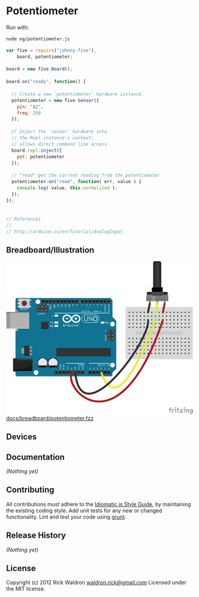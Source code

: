 # Potentiometer

Run with:
```bash
node eg/potentiometer.js
```


```javascript
var five = require("johnny-five"),
    board, potentiometer;

board = new five.Board();

board.on("ready", function() {

  // Create a new `potentiometer` hardware instance.
  potentiometer = new five.Sensor({
    pin: "A2",
    freq: 250
  });

  // Inject the `sensor` hardware into
  // the Repl instance's context;
  // allows direct command line access
  board.repl.inject({
    pot: potentiometer
  });

  // "read" get the current reading from the potentiometer
  potentiometer.on("read", function( err, value ) {
    console.log( value, this.normalized );
  });
});


// References
//
// http://arduino.cc/en/Tutorial/AnalogInput

```

## Breadboard/Illustration

![docs/breadboard/potentiometer.png](breadboard/potentiometer.png)
[docs/breadboard/potentiometer.fzz](breadboard/potentiometer.fzz)



## Devices




## Documentation

_(Nothing yet)_









## Contributing
All contributions must adhere to the [Idiomatic.js Style Guide](https://github.com/rwldrn/idiomatic.js),
by maintaining the existing coding style. Add unit tests for any new or changed functionality. Lint and test your code using [grunt](https://github.com/cowboy/grunt).

## Release History
_(Nothing yet)_

## License
Copyright (c) 2012 Rick Waldron <waldron.rick@gmail.com>
Licensed under the MIT license.
